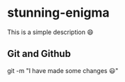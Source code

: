 # stunning-enigma
This is a simple description :smile:

## Git and Github

git -m "I have made some changes :smiley:"
